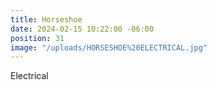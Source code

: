 ```yaml
---
title: Horseshoe
date: 2024-02-15 10:22:00 -06:00
position: 31
image: "/uploads/HORSESHOE%20ELECTRICAL.jpg"
---
```


Electrical